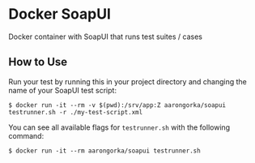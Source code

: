 # Docker SoapUI

Docker container with SoapUI that runs test suites / cases

## How to Use

Run your test by running this in your project directory and changing the name of your SoapUI test script:

`$ docker run -it --rm -v $(pwd):/srv/app:Z aarongorka/soapui testrunner.sh -r ./my-test-script.xml`

You can see all available flags for `testrunner.sh` with the following command:

`$ docker run -it --rm aarongorka/soapui testrunner.sh`
